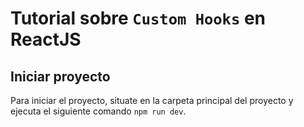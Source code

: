 # Tutorial sobre `Custom Hooks` en ReactJS

## Iniciar proyecto
Para iniciar el proyecto, situate en la carpeta principal del proyecto y ejecuta el siguiente comando `npm run dev`.